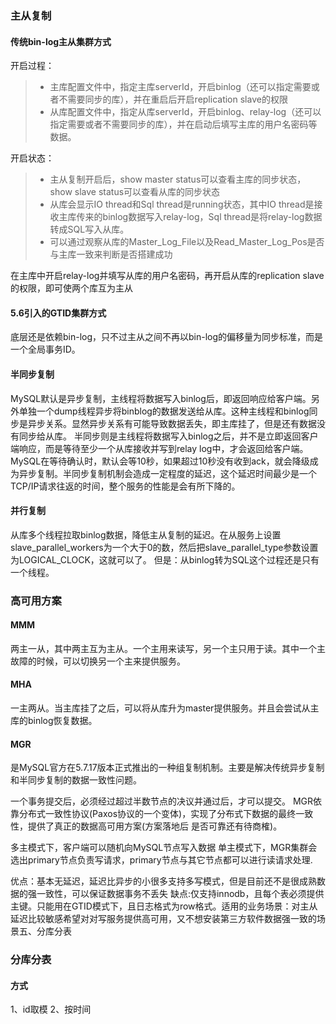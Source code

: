### 主从复制
#### 传统bin-log主从集群方式
开启过程： 
>- 主库配置文件中，指定主库serverId，开启binlog（还可以指定需要或者不需要同步的库），并在重启后开启replication slave的权限
>- 从库配置文件中，指定从库serverId，开启binlog、relay-log（还可以指定需要或者不需要同步的库），并在启动后填写主库的用户名密码等数据。

开启状态：
>- 主从复制开启后，show master status可以查看主库的同步状态，show slave status可以查看从库的同步状态
>- 从库会显示IO thread和Sql thread是running状态，其中IO thread是接收主库传来的binlog数据写入relay-log，Sql thread是将relay-log数据转成SQL写入从库。
>- 可以通过观察从库的Master_Log_File以及Read_Master_Log_Pos是否与主库一致来判断是否搭建成功

在主库中开启relay-log并填写从库的用户名密码，再开启从库的replication slave的权限，即可使两个库互为主从
#### 5.6引入的GTID集群方式
底层还是依赖bin-log，只不过主从之间不再以bin-log的偏移量为同步标准，而是一个全局事务ID。
#### 半同步复制
MySQL默认是异步复制，主线程将数据写入binlog后，即返回响应给客户端。另外单独一个dump线程异步将binblog的数据发送给从库。这种主线程和binlog同步是异步关系。显然异步关系有可能导致数据丢失，即主库挂了，但是还有数据没有同步给从库。
半同步则是主线程将数据写入binlog之后，并不是立即返回客户端响应，而是等待至少一个从库接收并写到relay log中，才会返回给客户端。MySQL在等待确认时，默认会等10秒，如果超过10秒没有收到ack，就会降级成为异步复制。半同步复制机制会造成一定程度的延迟，这个延迟时间最少是一个TCP/IP请求往返的时间，整个服务的性能是会有所下降的。
#### 并行复制
从库多个线程拉取binlog数据，降低主从复制的延迟。在从服务上设置slave_parallel_workers为一个大于0的数，然后把slave_parallel_type参数设置为LOGICAL_CLOCK，这就可以了。
但是：从binlog转为SQL这个过程还是只有一个线程。

### 高可用方案
#### MMM
两主一从，其中两主互为主从。一个主用来读写，另一个主只用于读。其中一个主故障的时候，可以切换另一个主来提供服务。
#### MHA
一主两从。当主库挂了之后，可以将从库升为master提供服务。并且会尝试从主库的binlog恢复数据。
#### MGR
是MySQL官方在5.7.17版本正式推出的一种组复制机制。主要是解决传统异步复制和半同步复制的数据一致性问题。

一个事务提交后，必须经过超过半数节点的决议并通过后，才可以提交。
MGR依靠分布式一致性协议(Paxos协议的一个变体)，实现了分布式下数据的最终一致性，提供了真正的数据高可用方案(方案落地后
是否可靠还有待商榷)。

多主模式下，客户端可以随机向MySQL节点写入数据
单主模式下，MGR集群会选出primary节点负责写请求，primary节点与其它节点都可以进行读请求处理.

优点：基本无延迟，延迟比异步的小很多支持多写模式，但是目前还不是很成熟数据的强一致性，可以保证数据事务不丢失
缺点:仅支持innodb，且每个表必须提供主键。只能用在GTID模式下，且日志格式为row格式。适用的业务场景：对主从延迟比较敏感希望对对写服务提供高可用，又不想安装第三方软件数据强一致的场景五、分库分表
### 分库分表
#### 方式
1、id取模
2、按时间
